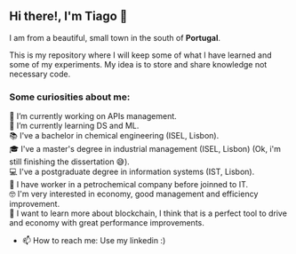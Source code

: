## Hi there!, I'm Tiago 👋

I am from a beautiful, small town in the south of **Portugal**.

This is my repository where I will keep some of what I have learned and some of my experiments. My idea is to store and share knowledge not necessary code.

### Some curiosities about me:
🔬 I’m currently working on APIs management.  
🌱 I’m currently learning DS and ML.  
📚 I've a bachelor in chemical engineering (ISEL, Lisbon).  
🎓 I've a master's degree in industrial management (ISEL, Lisbon) (Ok, i'm still finishing the dissertation 😅).   
💻 I've a postgraduate degree in information systems (IST, Lisbon).   
🔧 I have worker in a petrochemical company before joinned to IT.   
🤓 I'm very interested in economy, good management and efficiency improvement.  
🔭 I want to learn more about blockchain, I think that is a perfect tool to drive and economy with great performance improvements. 
- 📫 How to reach me: Use my linkedin :) 

<!--
**TiagoSRodrigues/TiagoSRodrigues** is a ✨ _special_ ✨ repository because its `README.md` (this file) appears on your GitHub profile.

Here are some ideas to get you started:

- 🔭 I’m currently working on ...
- 🌱 I’m currently learning ...
- 👯 I’m looking to collaborate on ...
- 🤔 I’m looking for help with ...
- 💬 Ask me about ...
- 📫 How to reach me: ...
- 😄 Pronouns: ...
- ⚡ Fun fact: ...
-->




